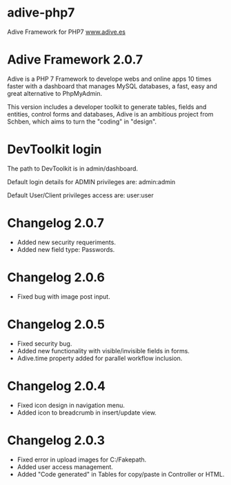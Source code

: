 # adive-php7
Adive Framework for PHP7 www.adive.es

# Adive Framework 2.0.7
Adive is a PHP 7 Framework to develope webs and online apps 10 times faster with a dashboard that manages MySQL databases, a fast, easy and great alternative to PhpMyAdmin.

This version includes a developer toolkit to generate tables, fields and entities, control forms and databases, Adive is an ambitious project from Schben, which aims to turn the "coding" in "design".

# DevToolkit login
The path to DevToolkit is in admin/dashboard.

Default login details for ADMIN privileges are:
admin:admin

Default User/Client privileges access are:
user:user

# Changelog 2.0.7
- Added new security requeriments.
- Added new field type: Passwords.

# Changelog 2.0.6
- Fixed bug with image post input.

# Changelog 2.0.5
- Fixed security bug.
- Added new functionality with visible/invisible fields in forms.
- Adive.time property added for parallel workflow inclusion.

# Changelog 2.0.4
- Fixed icon design in navigation menu.
- Added icon to breadcrumb in insert/update view.

# Changelog 2.0.3
- Fixed error in upload images for C:/Fakepath.
- Added user access management.
- Added "Code generated" in Tables for copy/paste in Controller or HTML.
